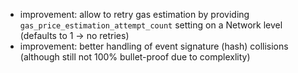  - improvement: allow to retry gas estimation by providing `gas_price_estimation_attempt_count` setting on a Network level (defaults to 1 -> no retries)
 - improvement: better handling of event signature (hash) collisions (although still not 100% bullet-proof due to complexlity)